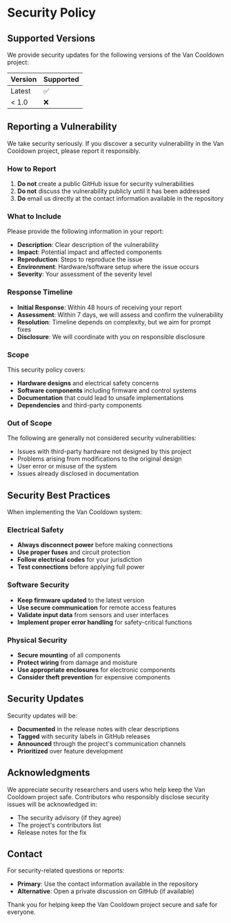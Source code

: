 # Security Policy

## Supported Versions

We provide security updates for the following versions of the Van Cooldown project:

| Version | Supported          |
| ------- | ------------------ |
| Latest  | :white_check_mark: |
| < 1.0   | :x:                |

## Reporting a Vulnerability

We take security seriously. If you discover a security vulnerability in the Van Cooldown project, please report it responsibly.

### How to Report

1. **Do not** create a public GitHub issue for security vulnerabilities
2. **Do not** discuss the vulnerability publicly until it has been addressed
3. **Do** email us directly at the contact information available in the repository

### What to Include

Please provide the following information in your report:

- **Description**: Clear description of the vulnerability
- **Impact**: Potential impact and affected components
- **Reproduction**: Steps to reproduce the issue
- **Environment**: Hardware/software setup where the issue occurs
- **Severity**: Your assessment of the severity level

### Response Timeline

- **Initial Response**: Within 48 hours of receiving your report
- **Assessment**: Within 7 days, we will assess and confirm the vulnerability
- **Resolution**: Timeline depends on complexity, but we aim for prompt fixes
- **Disclosure**: We will coordinate with you on responsible disclosure

### Scope

This security policy covers:

- **Hardware designs** and electrical safety concerns
- **Software components** including firmware and control systems
- **Documentation** that could lead to unsafe implementations
- **Dependencies** and third-party components

### Out of Scope

The following are generally not considered security vulnerabilities:

- Issues with third-party hardware not designed by this project
- Problems arising from modifications to the original design
- User error or misuse of the system
- Issues already disclosed in documentation

## Security Best Practices

When implementing the Van Cooldown system:

### Electrical Safety

- **Always disconnect power** before making connections
- **Use proper fuses** and circuit protection
- **Follow electrical codes** for your jurisdiction
- **Test connections** before applying full power

### Software Security

- **Keep firmware updated** to the latest version
- **Use secure communication** for remote access features
- **Validate input data** from sensors and user interfaces
- **Implement proper error handling** for safety-critical functions

### Physical Security

- **Secure mounting** of all components
- **Protect wiring** from damage and moisture
- **Use appropriate enclosures** for electronic components
- **Consider theft prevention** for expensive components

## Security Updates

Security updates will be:

- **Documented** in the release notes with clear descriptions
- **Tagged** with security labels in GitHub releases
- **Announced** through the project's communication channels
- **Prioritized** over feature development

## Acknowledgments

We appreciate security researchers and users who help keep the Van Cooldown project safe. Contributors who responsibly disclose security issues will be acknowledged in:

- The security advisory (if they agree)
- The project's contributors list
- Release notes for the fix

## Contact

For security-related questions or reports:

- **Primary**: Use the contact information available in the repository
- **Alternative**: Open a private discussion on GitHub (if available)

Thank you for helping keep the Van Cooldown project secure and safe for everyone.
